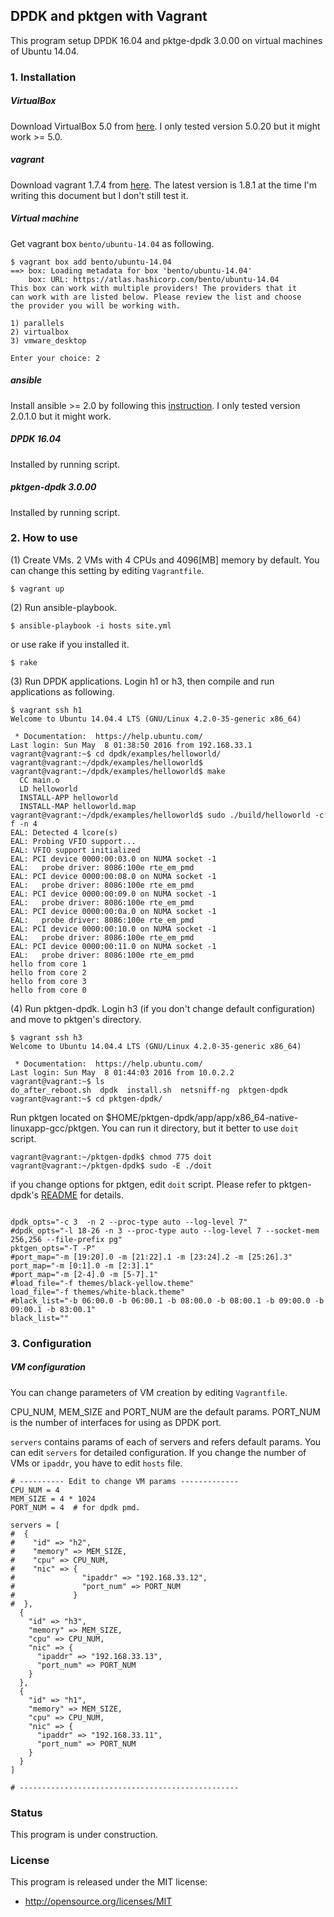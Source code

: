 ## DPDK and pktgen with Vagrant

This program setup DPDK 16.04 and pktge-dpdk 3.0.00 on virtual machines of Ubuntu 14.04.

### 1. Installation

##### VirtualBox
Download VirtualBox 5.0 from [here](https://www.virtualbox.org/). I only tested version 5.0.20 but it might work >= 5.0.

##### vagrant
Download vagrant 1.7.4 from [here](https://www.vagrantup.com/). The latest version is 1.8.1 at the time I'm writing this document but I don't still test it.

##### Virtual machine
Get vagrant box `bento/ubuntu-14.04` as following.

```
$ vagrant box add bento/ubuntu-14.04
==> box: Loading metadata for box 'bento/ubuntu-14.04'
    box: URL: https://atlas.hashicorp.com/bento/ubuntu-14.04
This box can work with multiple providers! The providers that it
can work with are listed below. Please review the list and choose
the provider you will be working with.

1) parallels
2) virtualbox
3) vmware_desktop

Enter your choice: 2
```

##### ansible
Install ansible  >= 2.0 by following this [instruction](http://docs.ansible.com/ansible/intro_installation.html#installation).
I only tested version 2.0.1.0 but it might work.

##### DPDK 16.04
Installed by running script.

##### pktgen-dpdk 3.0.00
Installed by running script.

### 2. How to use

(1) Create VMs. 2 VMs with 4 CPUs and 4096[MB] memory by default. You can change this setting by editing `Vagrantfile`.
```
$ vagrant up
```

(2) Run ansible-playbook.
```
$ ansible-playbook -i hosts site.yml
```
or use rake if you installed it.
```
$ rake
```

(3) Run DPDK applications.
Login h1 or h3, then compile and run applications as following.
```
$ vagrant ssh h1
Welcome to Ubuntu 14.04.4 LTS (GNU/Linux 4.2.0-35-generic x86_64)

 * Documentation:  https://help.ubuntu.com/
Last login: Sun May  8 01:38:50 2016 from 192.168.33.1
vagrant@vagrant:~$ cd dpdk/examples/helloworld/
vagrant@vagrant:~/dpdk/examples/helloworld$
vagrant@vagrant:~/dpdk/examples/helloworld$ make
  CC main.o
  LD helloworld
  INSTALL-APP helloworld
  INSTALL-MAP helloworld.map
vagrant@vagrant:~/dpdk/examples/helloworld$ sudo ./build/helloworld -c f -n 4
EAL: Detected 4 lcore(s)
EAL: Probing VFIO support...
EAL: VFIO support initialized
EAL: PCI device 0000:00:03.0 on NUMA socket -1
EAL:   probe driver: 8086:100e rte_em_pmd
EAL: PCI device 0000:00:08.0 on NUMA socket -1
EAL:   probe driver: 8086:100e rte_em_pmd
EAL: PCI device 0000:00:09.0 on NUMA socket -1
EAL:   probe driver: 8086:100e rte_em_pmd
EAL: PCI device 0000:00:0a.0 on NUMA socket -1
EAL:   probe driver: 8086:100e rte_em_pmd
EAL: PCI device 0000:00:10.0 on NUMA socket -1
EAL:   probe driver: 8086:100e rte_em_pmd
EAL: PCI device 0000:00:11.0 on NUMA socket -1
EAL:   probe driver: 8086:100e rte_em_pmd
hello from core 1
hello from core 2
hello from core 3
hello from core 0
```

(4) Run pktgen-dpdk.
Login h3 (if you don't change default configuration) and move to pktgen's directory.
```
$ vagrant ssh h3
Welcome to Ubuntu 14.04.4 LTS (GNU/Linux 4.2.0-35-generic x86_64)

 * Documentation:  https://help.ubuntu.com/
Last login: Sun May  8 01:44:03 2016 from 10.0.2.2
vagrant@vagrant:~$ ls
do_after_reboot.sh  dpdk  install.sh  netsniff-ng  pktgen-dpdk
vagrant@vagrant:~$ cd pktgen-dpdk/
```

Run pktgen located on $HOME/pktgen-dpdk/app/app/x86_64-native-linuxapp-gcc/pktgen.
You can run it directory, but it better to use `doit` script.
```
vagrant@vagrant:~/pktgen-dpdk$ chmod 775 doit
vagrant@vagrant:~/pktgen-dpdk$ sudo -E ./doit
```

if you change options for pktgen, edit `doit` script. Please refer to pktgen-dpdk's [README](http://dpdk.org/browse/apps/pktgen-dpdk/tree/README.md) for details.
```

dpdk_opts="-c 3  -n 2 --proc-type auto --log-level 7"
#dpdk_opts="-l 18-26 -n 3 --proc-type auto --log-level 7 --socket-mem 256,256 --file-prefix pg"
pktgen_opts="-T -P"
#port_map="-m [19:20].0 -m [21:22].1 -m [23:24].2 -m [25:26].3"
port_map="-m [0:1].0 -m [2:3].1"
#port_map="-m [2-4].0 -m [5-7].1"
#load_file="-f themes/black-yellow.theme"
load_file="-f themes/white-black.theme"
#black_list="-b 06:00.0 -b 06:00.1 -b 08:00.0 -b 08:00.1 -b 09:00.0 -b 09:00.1 -b 83:00.1"
black_list=""
```

### 3. Configuration

##### VM configuration
You can change parameters of VM creation by editing `Vagrantfile`.

CPU_NUM, MEM_SIZE and PORT_NUM are the default params. PORT_NUM is the number of interfaces for using as DPDK port.

`servers` contains params of each of servers and refers default params.
You can edit `servers` for detailed configuration.
If you change the number of VMs or `ipaddr`, you have to edit `hosts` file.
```
# ---------- Edit to change VM params -------------
CPU_NUM = 4
MEM_SIZE = 4 * 1024
PORT_NUM = 4  # for dpdk pmd.

servers = [
#  {
#    "id" => "h2",
#    "memory" => MEM_SIZE,
#    "cpu" => CPU_NUM,
#    "nic" => {
#               "ipaddr" => "192.168.33.12",
#               "port_num" => PORT_NUM
#             }
#  },
  {
    "id" => "h3",
    "memory" => MEM_SIZE,
    "cpu" => CPU_NUM,
    "nic" => {
      "ipaddr" => "192.168.33.13",
      "port_num" => PORT_NUM
    }
  },
  {
    "id" => "h1",
    "memory" => MEM_SIZE,
    "cpu" => CPU_NUM,
    "nic" => {
      "ipaddr" => "192.168.33.11",
      "port_num" => PORT_NUM
    }
  }
]

# -------------------------------------------------

```

### Status
This program is under construction.

### License
This program is released under the MIT license:
- http://opensource.org/licenses/MIT
